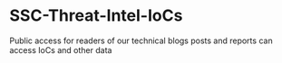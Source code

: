 # SSC-Threat-Intel-IoCs
Public access for readers of our technical blogs posts and reports can access IoCs and other data
